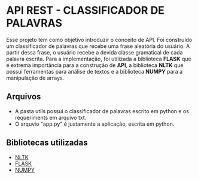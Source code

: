 #  API REST - CLASSIFICADOR DE PALAVRAS 

Esse projeto tem como objetivo introduzir o conceito de API. Foi construído um classificador de palavras que recebe uma frase aleatória do usuário. A partir dessa frase, o usuário recebe a devida classe gramatical de cada palavra escrita. Para a implementação, foi utilizada a biblioteca <b>FLASK</b> que é extrema importância para a construção de <b>API</b>, a biblioteca  <b>NLTK</b> que possui ferramentas para análise de textos e  a biblioteca  <b>NUMPY</b> para a manipulação de arrays.

## Arquivos
*   A pasta utils possui o classificador de palavras escrito em python e os requeriments em arquivo txt.
*   O arquvio "app.py" é justamente a aplicação, escrita em python.

## Bibliotecas utilizadas
* [NLTK](https://www.nltk.org/) 
* [FLASK](https://flask.palletsprojects.com/en/2.2.0/)
* [NUMPY](https://numpy.org/)
